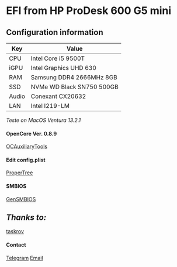 # **EFI from HP ProDesk 600 G5 mini**



## Configuration information
Key | Value
--- | ---
CPU | Intel Core i5 9500T
iGPU | Intel Graphics UHD 630
RAM | Samsung DDR4 2666MHz 8GB
SSD | NVMe WD Black SN750 500GB 
Audio | Conexant CX20632
LAN | Intel I219-LM


*Teste on MacOS Ventura 13.2.1*



#### **OpenCore Ver. 0.8.9**
[ OCAuxiliaryTools](https://github.com/ic005k/OCAuxiliaryTools)
 
#### **Edit config.plist**
[ProperTree](https://github.com/corpnewt/ProperTree)
#### **SMBIOS**
[GenSMBIOS](https://github.com/corpnewt/GenSMBIOS)



## ***Thanks to:***
[taskrov](https://www.tonymacx86.com/members/taskrov.243304/)

#### Contact
[Telegram](t.me/AlbertSario)
[Email](francisco4dom@gmail.com)
